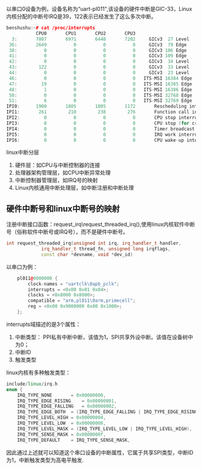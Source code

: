 
以串口0设备为例，设备名称为“uart-pl011",该设备的硬件中断是GIC-33，Linux内核分配的中断号IRQ是39，122表示已经发生了这么多次中断。
```cpp
benshushu:~# cat /proc/interrupts 
           CPU0       CPU1       CPU2       CPU3       
  3:       7807       6971       6448       7202     GICv3  27 Level     arch_timer
 36:       2649          0          0          0     GICv3  79 Edge      virtio0
 38:          0          0          0          0     GICv3 106 Edge      arm-smmu-v3-evtq
 41:          0          0          0          0     GICv3 109 Edge      arm-smmu-v3-gerror
 42:          0          0          0          0     GICv3  34 Level     rtc-pl031
 43:        122          0          0          0     GICv3  33 Level     uart-pl011
 44:          0          0          0          0     GICv3  23 Level     arm-pmu
 46:          0          0          0          0   ITS-MSI 16384 Edge      virtio1-config
 47:         19          0          0          0   ITS-MSI 16385 Edge      virtio1-input.0
 48:          1          0          0          0   ITS-MSI 16386 Edge      virtio1-output.0
 50:          0          0          0          0   ITS-MSI 32768 Edge      virtio2-config
 51:          6          0          0          0   ITS-MSI 32769 Edge      virtio2-requests
IPI0:      1900       1805       1805       1172       Rescheduling interrupts
IPI1:       261        210        238        276       Function call interrupts
IPI2:         0          0          0          0       CPU stop interrupts
IPI3:         0          0          0          0       CPU stop (for crash dump) interrupts
IPI4:         0          0          0          0       Timer broadcast interrupts
IPI5:         0          0          0          0       IRQ work interrupts
IPI6:         0          0          0          0       CPU wake-up interrupts

```

linux中断分层
1. 硬件层：如CPU与中断控制器的连接
2. 处理器架构管理层，如CPU中断异常处理
3. 中断控制器管理层，如IRQ号的映射
4. Linux内核通用中断处理层，如中断注册和中断处理

## 硬件中断号和linux中断号的映射
注册中断接口函数：request_irq\request_threaded_irq(),使用linux内核软件中断号（俗称软件中断号或IRQ号），而不是硬件中断号。

```cpp
int request_threaded_irq(unsigned int irq, irq_handler_t handler,
			 irq_handler_t thread_fn, unsigned long irqflags,
			 const char *devname, void *dev_id)
```

以串口为例：
```cpp
	pl011@9000000 {
		clock-names = "uartclk\0apb_pclk";
		interrupts = <0x00 0x01 0x04>;
		clocks = <0x8000 0x8000>;
		compatible = "arm,pl011\0arm,primecell";
		reg = <0x00 0x9000000 0x00 0x1000>;
	};

```

interrupts域描述的是3个属性：
1. 中断类型： PPI私有中断中断，该值为1，SPI共享外设中断。该值在设备树中为0；
2. 中断ID
3. 触发类型

linux内核有多种触发类型：
```cpp
include/linux/irq.h
enum {
	IRQ_TYPE_NONE		= 0x00000000,
	IRQ_TYPE_EDGE_RISING	= 0x00000001,
	IRQ_TYPE_EDGE_FALLING	= 0x00000002,
	IRQ_TYPE_EDGE_BOTH	= (IRQ_TYPE_EDGE_FALLING | IRQ_TYPE_EDGE_RISING),
	IRQ_TYPE_LEVEL_HIGH	= 0x00000004,
	IRQ_TYPE_LEVEL_LOW	= 0x00000008,
	IRQ_TYPE_LEVEL_MASK	= (IRQ_TYPE_LEVEL_LOW | IRQ_TYPE_LEVEL_HIGH),
	IRQ_TYPE_SENSE_MASK	= 0x0000000f,
	IRQ_TYPE_DEFAULT	= IRQ_TYPE_SENSE_MASK,

```

因此通过上述就可以知道这个串口设备的中断属性，它属于共享SPI类型，中断ID为1，中断触发类型为高电平触发.
